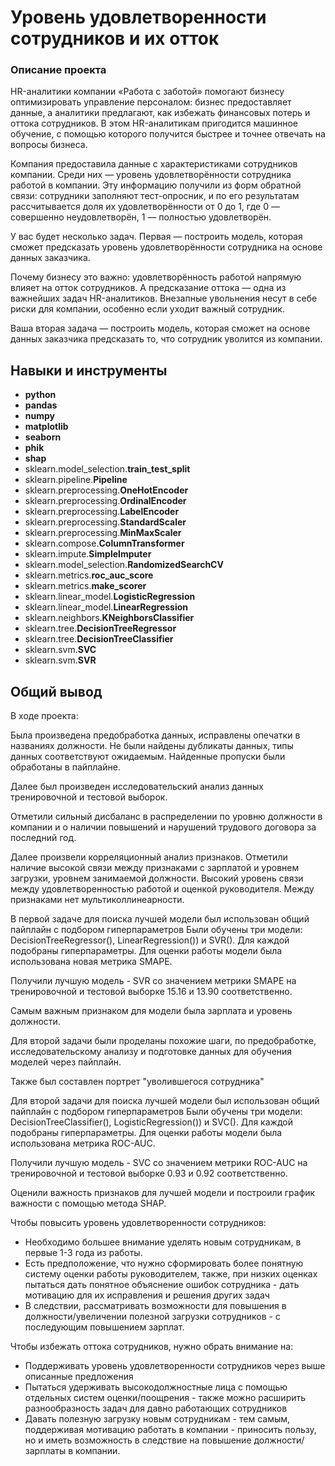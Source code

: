 # Уровень удовлетворенности сотрудников и их отток

### Описание проекта

HR-аналитики компании «Работа с заботой» помогают бизнесу оптимизировать управление персоналом: бизнес предоставляет данные, а аналитики предлагают, как избежать финансовых потерь и оттока сотрудников. В этом HR-аналитикам пригодится машинное обучение, с помощью которого получится быстрее и точнее отвечать на вопросы бизнеса.

Компания предоставила данные с характеристиками сотрудников компании. Среди них — уровень удовлетворённости сотрудника работой в компании. Эту информацию получили из форм обратной связи: сотрудники заполняют тест-опросник, и по его результатам рассчитывается доля их удовлетворённости от 0 до 1, где 0 — совершенно неудовлетворён, 1 — полностью удовлетворён.

У вас будет несколько задач. Первая — построить модель, которая сможет предсказать уровень удовлетворённости сотрудника на основе данных заказчика.

Почему бизнесу это важно: удовлетворённость работой напрямую влияет на отток сотрудников. А предсказание оттока — одна из важнейших задач HR-аналитиков. Внезапные увольнения несут в себе риски для компании, особенно если уходит важный сотрудник.

Ваша вторая задача — построить модель, которая сможет на основе данных заказчика предсказать то, что сотрудник уволится из компании.

## Навыки и инструменты

- **python**
- **pandas**
- **numpy**
- **matplotlib**
- **seaborn**
- **phik**
- **shap**
- sklearn.model_selection.**train_test_split**
- sklearn.pipeline.**Pipeline**
- sklearn.preprocessing.**OneHotEncoder**
- sklearn.preprocessing.**OrdinalEncoder**
- sklearn.preprocessing.**LabelEncoder**
- sklearn.preprocessing.**StandardScaler**
- sklearn.preprocessing.**MinMaxScaler**
- sklearn.compose.**ColumnTransformer**
- sklearn.impute.**SimpleImputer**
- sklearn.model_selection.**RandomizedSearchCV**
- sklearn.metrics.**roc_auc_score**
- sklearn.metrics.**make_scorer**
- sklearn.linear_model.**LogisticRegression**
- sklearn.linear_model.**LinearRegression**
- sklearn.neighbors.**KNeighborsClassifier**
- sklearn.tree.**DecisionTreeRegressor**
- sklearn.tree.**DecisionTreeClassifier**
- sklearn.svm.**SVC**
- sklearn.svm.**SVR**

## 

## Общий вывод

В ходе проекта:

Была произведена предобработка данных, исправлены опечатки в названиях должности. Не были найдены дубликаты данных, типы данных соответствуют ожидаемым. Найденные пропуски были обработаны в пайплайне.

Далее был произведен исследовательский анализ данных тренировочной и тестовой выборок.

Отметили сильный дисбаланс в распределении по уровню должности в компании и о наличии повышений и нарушений трудового договора за последний год.

Далее произвели корреляционный анализ признаков. Отметили наличие высокой связи между признаками с зарплатой и уровнем загрузки, уровнем занимаемой должности. Высокий уровень связи между удовлетворенностью работой и оценкой руководителя. Между признаками нет мультиколлинеарности.

В первой задаче для поиска лучшей модели был использован общий пайплайн с подбором гиперпараметров Были обучены три модели: DecisionTreeRegressor(), LinearRegression()) и SVR(). Для каждой подобраны гиперпараметры. Для оценки работы модели была использована новая метрика SMAPE.

Получили лучшую модель - SVR со значением метрики SMAPE на тренировочной и тестовой выборке 15.16 и 13.90 соответственно.

Самым важным признаком для модели была зарплата и уровень должности.

Для второй задачи были проделаны похожие шаги, по предобработке, исследовательскому анализу и подготовке данных для обучения моделей через пайплайн.

Также был составлен портрет "уволившегося сотрудника"

Для второй задачи для поиска лучшей модели был использован общий пайплайн с подбором гиперпараметров Были обучены три модели: DecisionTreeClassifier(), LogisticRegression()) и SVC(). Для каждой подобраны гиперпараметры. Для оценки работы модели была использована метрика ROC-AUC.

Получили лучшую модель - SVC со значением метрики ROC-AUC на тренировочной и тестовой выборке 0.93 и 0.92 соответственно.

Оценили важность признаков для лучшей модели и построили график важности с помощью метода SHAP.

Чтобы повысить уровень удовлетворенности сотрудников:
- Необходимо большее внимание уделять новым сотрудникам, в первые 1-3 года из работы.
- Есть предположение, что нужно сформировать более понятную систему оценки работы руководителем, также, при низких оценках пытаться дать понятное объяснение ошибок сотрудника - дать мотивацию для их исправления и решения других задач
- В следствии, рассматривать возможности для повышения в должности/увеличении полезной загрузки сотрудников - с последующим повышением зарплат.

Чтобы избежать оттока сотрудников, нужно обрать внимание на:
- Поддерживать уровень удовлетворенности сотрудников через выше описанные предложения
- Пытаться удерживать высокодолжностные лица с помощью отдельных систем оценки/поощрения - также можно расширить разнообразность задач для давно работающих сотрудников
- Давать полезную загрузку новым сотрудникам - тем самым, поддерживая мотивацию работать в компании - приносить пользу, но и иметь возможность в следствие на повышение должности/зарплаты в компании.
